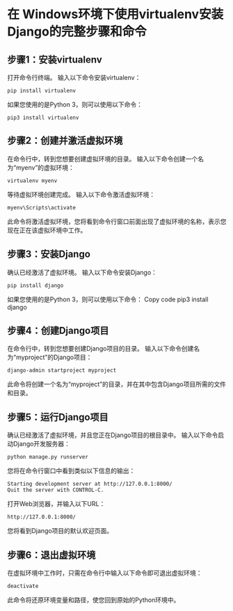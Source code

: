 # 在 Windows环境下使用virtualenv安装Django的完整步骤和命令


## 步骤1：安装virtualenv
打开命令行终端。
输入以下命令安装virtualenv：
```
pip install virtualenv
```
如果您使用的是Python 3，则可以使用以下命令：
```
pip3 install virtualenv
```
## 步骤2：创建并激活虚拟环境
在命令行中，转到您想要创建虚拟环境的目录。
输入以下命令创建一个名为“myenv”的虚拟环境：
```
virtualenv myenv
```
等待虚拟环境创建完成。
输入以下命令激活虚拟环境：
```
myenv\Scripts\activate
```
此命令将激活虚拟环境，您将看到命令行窗口前面出现了虚拟环境的名称，表示您现在正在该虚拟环境中工作。
## 步骤3：安装Django
确认已经激活了虚拟环境。
输入以下命令安装Django：
```
pip install django
```
如果您使用的是Python 3，则可以使用以下命令：
Copy code
pip3 install django
## 步骤4：创建Django项目
在命令行中，转到您想要创建Django项目的目录。
输入以下命令创建名为“myproject”的Django项目：
```
django-admin startproject myproject
```
此命令将创建一个名为“myproject”的目录，并在其中包含Django项目所需的文件和目录。
## 步骤5：运行Django项目
确认已经激活了虚拟环境，并且您正在Django项目的根目录中。
输入以下命令启动Django开发服务器：
```
python manage.py runserver
```
您将在命令行窗口中看到类似以下信息的输出：
```
Starting development server at http://127.0.0.1:8000/
Quit the server with CONTROL-C.
```
打开Web浏览器，并输入以下URL：
```
http://127.0.0.1:8000/
```
您将看到Django项目的默认欢迎页面。
## 步骤6：退出虚拟环境
在虚拟环境中工作时，只需在命令行中输入以下命令即可退出虚拟环境：

```
deactivate
```
此命令将还原环境变量和路径，使您回到原始的Python环境中。

